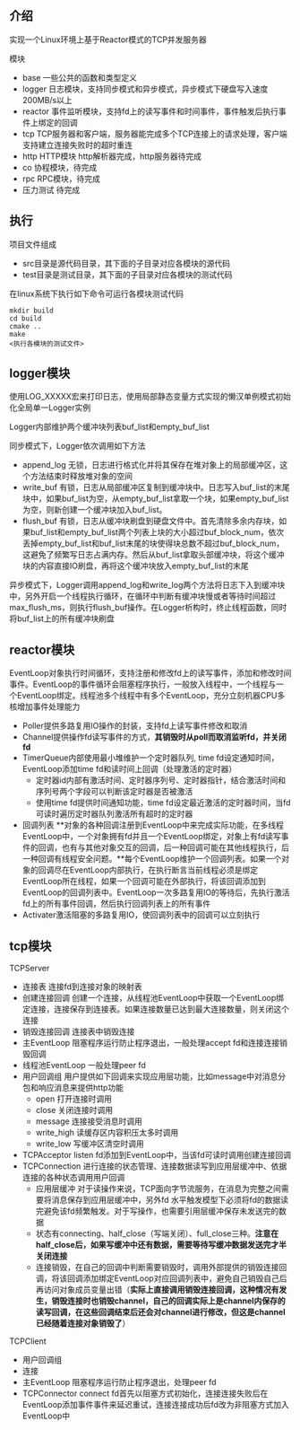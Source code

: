 
## 介绍

实现一个Linux环境上基于Reactor模式的TCP并发服务器

模块
- base 一些公共的函数和类型定义
- logger 日志模块，支持同步模式和异步模式，异步模式下硬盘写入速度200MB/s以上
- reactor 事件监听模块，支持fd上的读写事件和时间事件，事件触发后执行事件上绑定的回调
- tcp TCP服务器和客户端，服务器能完成多个TCP连接上的请求处理，客户端支持建立连接失败时的超时重连
- http HTTP模块 http解析器完成，http服务器待完成
- co 协程模块，待完成
- rpc RPC模块，待完成
- 压力测试 待完成

## 执行

项目文件组成
- src目录是源代码目录，其下面的子目录对应各模块的源代码
- test目录是测试目录，其下面的子目录对应各模块的测试代码

在linux系统下执行如下命令可运行各模块测试代码
```
mkdir build
cd build
cmake ..
make
<执行各模块的测试文件>
```

## logger模块

使用LOG_XXXXX宏来打印日志，使用局部静态变量方式实现的懒汉单例模式初始化全局单一Logger实例

Logger内部维护两个缓冲块列表buf_list和empty_buf_list

同步模式下，Logger依次调用如下方法
- append_log 无锁，日志进行格式化并将其保存在堆对象上的局部缓冲区，这个方法结束时释放堆对象的空间
- write_buf 有锁，日志从局部缓冲区复制到缓冲块中。日志写入buf_list的末尾块中，如果buf_list为空，从empty_buf_list拿取一个块，如果empty_buf_list为空，则新创建一个缓冲块加入buf_list。
- flush_buf 有锁，日志从缓冲块刷盘到硬盘文件中。首先清除多余内存块，如果buf_list和empty_buf_list两个列表上块的大小超过buf_block_num，依次丢掉empty_buf_list和buf_list末尾的块使得块总数不超过buf_block_num，这避免了频繁写日志占满内存。然后从buf_list拿取头部缓冲块，将这个缓冲块的内容直接IO刷盘，再将这个缓冲块放入empty_buf_list的末尾

异步模式下，Logger调用append_log和write_log两个方法将日志下入到缓冲块中，另外开启一个线程执行循环，在循环中判断有缓冲块慢或者等待时间超过max_flush_ms，则执行flush_buf操作。在Logger析构时，终止线程函数，同时将buf_list上的所有缓冲块刷盘

## reactor模块

EventLoop对象执行时间循环，支持注册和修改fd上的读写事件，添加和修改时间事件。EventLoop的事件循环会阻塞程序执行，一般放入线程中，一个线程与一个EventLoop绑定。线程池多个线程中有多个EventLoop，充分立刻机器CPU多核增加事件处理能力
- Poller提供多路复用IO操作的封装，支持fd上读写事件修改和取消
- Channel提供操作fd读写事件的方式，**其销毁时从poll而取消监听fd，并关闭fd**
- TimerQueue内部使用最小堆维护一个定时器队列, time fd设定通知时间，EventLoop添加time fd和读时间上回调（处理激活的定时器）
    - 定时器id内部有激活时间、定时器序列号、定时器指针，结合激活时间和序列号两个字段可以判断该定时器是否被激活
    - 使用time fd提供时间通知功能，time fd设定最近激活的定时器时间，当fd可读时遍历定时器队列激活所有超时的定时器
- 回调列表 **对象的各种回调注册到EventLoop中来完成实际功能，在多线程EventLoop中，一个对象拥有fd并且一个EventLoop绑定，对象上有fd读写事件的回调，也有与其他对象交互的回调，后一种回调可能在其他线程执行，后一种回调有线程安全问题。**每个EventLoop维护一个回调列表。如果一个对象的回调尽在EventLoop内部执行，在执行断言当前线程必须是绑定EventLoop所在线程，如果一个回调可能在外部执行，将该回调添加到EventLoop的回调列表中。EventLoop一次多路复用IO的等待后，先执行激活fd上的所有事件回调，然后执行回调列表上的所有事件
- Activater激活阻塞的多路复用IO，使回调列表中的回调可以立刻执行

## tcp模块

TCPServer 
- 连接表 连接fd到连接对象的映射表
- 创建连接回调 创建一个连接，从线程池EventLoop中获取一个EventLoop绑定连接，连接保存到连接表。如果连接数量已达到最大连接数量，则关闭这个连接
- 销毁连接回调 连接表中销毁连接
- 主EventLoop 阻塞程序运行防止程序退出，一般处理accept fd和连接连接销毁回调
- 线程池EventLoop 一般处理peer fd
- 用户回调组 用户提供如下回调来实现应用层功能，比如message中对消息分包和响应消息来提供http功能
    - open 打开连接时调用
    - close 关闭连接时调用
    - message 连接接受消息时调用
    - write_high 读缓存区内容积压太多时调用
    - write_low 写缓冲区清空时调用
- TCPAcceptor listen fd添加到EventLoop中，当该fd可读时调用创建连接回调
- TCPConnection 进行连接的状态管理、连接数据读写到应用层缓冲中、依据连接的各种状态调用用户回调
    - 应用层缓冲 对于读操作来说，TCP面向字节流服务，在消息为完整之间需要将消息保存到应用层缓冲中，另外fd 水平触发模型下必须将fd的数据读完避免该fd频繁触发。对于写操作，也需要引用层缓冲保存未发送完的数据
    - 状态有connecting、half_close（写端关闭）、full_close三种。**注意在half_close后，如果写缓冲中还有数据，需要等待写缓冲数据发送完才半关闭连接**
    - 连接销毁，在自己的回调中判断需要销毁时，调用外部提供的销毁连接回调，将该回调添加绑定EventLoop对应回调列表中，避免自己销毁自己后再访问对象成员变量出错（**实际上直接调用销毁连接回调，这种情况有发生，销毁连接时也销毁channel，自己的回调实际上是channel内保存的读写回调，在这些回调结束后还会对channel进行修改，但这是channel已经随着连接对象销毁了**）

TCPClient
- 用户回调组
- 连接
- 主EventLoop 阻塞程序运行防止程序退出，处理peer fd
- TCPConnector connect fd首先以阻塞方式初始化，连接连接失败后在EventLoop添加事件事件来延迟重试，连接连接成功后fd改为非阻塞方式加入EventLoop中



